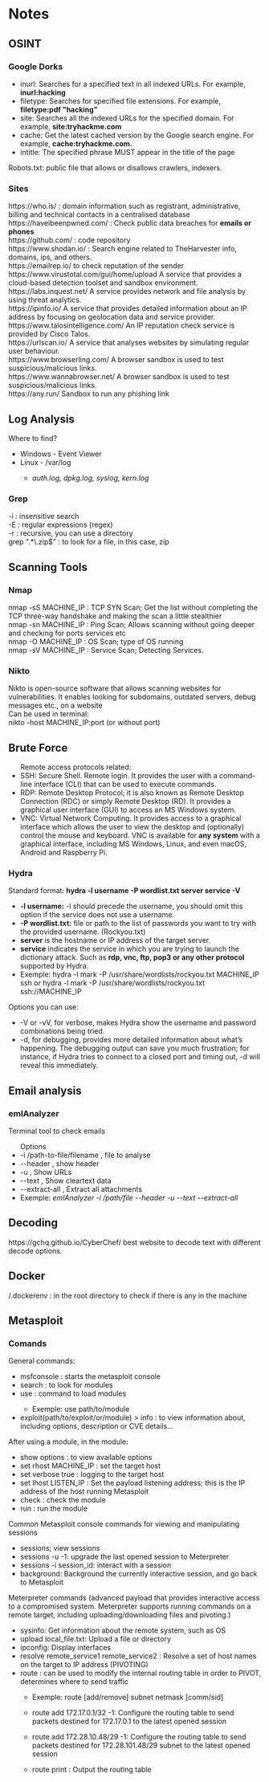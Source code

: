 <h1>Notes</h1>
<h2>OSINT</h2>
<h3>Google Dorks</h3>
<p>
  <ul>
    <li>inurl: Searches for a specified text in all indexed URLs. For example, <b>inurl:hacking</b> </li>
    <li>filetype: Searches for specified file extensions. For example, <b>filetype:pdf "hacking"</b>  </li>
    <li>site: Searches all the indexed URLs for the specified domain. For example, <b>site:tryhackme.com</b> </li>
    <li>cache: Get the latest cached version by the Google search engine. For example, <b>cache:tryhackme.com.</b></li>
    <li>intitle: The specified phrase MUST appear in the title of the page</li>
  </ul>
  Robots.txt: public file that allows or disallows crawlers, indexers.
</p>
<h3>Sites</h3>
<p>
  https://who.is/ : domain information such as registrant, administrative, billing and technical contacts in a centralised database <br>
  https://haveibeenpwned.com/ : Check public data breaches for <b>emails or phones</b> <br>
  https://github.com/ : code repository <br>
  https://www.shodan.io/ : Search engine related to TheHarvester info, domains, ips, and others. <br>
  https://emailrep.io/ to check reputation of the sender <br>
  https://www.virustotal.com/gui/home/upload  A service that provides a cloud-based detection toolset and sandbox environment.<br>
  https://labs.inquest.net/ A service provides network and file analysis by using threat analytics. <br>
  https://ipinfo.io/ A service that provides detailed information about an IP address by focusing on geolocation data and service provider.<br>
  https://www.talosintelligence.com/ An IP reputation check service is provided by Cisco Talos. <br>
  https://urlscan.io/ A service that analyses websites by simulating regular user behaviour.<br>
  https://www.browserling.com/ A browser sandbox is used to test suspicious/malicious links. <br>
  https://www.wannabrowser.net/ A browser sandbox is used to test suspicious/malicious links.<br>
  https://any.run/ Sandbox to run any phishing link
</p>
<h2>Log Analysis</h2>
Where to find?
<ul>
  <li>Windows - Event Viewer</li>
  <li>Linux - /var/log</li>
  <ul>
    <li><i>auth.log, dpkg.log, syslog, kern.log</i></li>
  </ul>
</ul>
<h3>Grep</h3>
<p>
  -i : insensitive search<br>
  -E : regular expressions (regex) <br>
  -r : recursive, you can use a directory <br>
  grep ".*\.zip$" : to look for a file, in this case, zip
</p>
<h2>Scanning Tools</h2>
<h3>Nmap</h3>
<p>
  nmap -sS MACHINE_IP : TCP SYN Scan; Get the list without completing the TCP three-way handshake and making the scan a little stealthier<br>
  nmap -sn MACHINE_IP : Ping Scan; Allows scanning without going deeper and checking for ports services etc <br>
  nmap -O MACHINE_IP : OS Scan; type of OS running <br>
  nmap -sV MACHINE_IP : Service Scan; Detecting Services. <br>
</p>
<h3>Nikto</h3>
Nikto is open-source software that allows scanning websites for vulnerabilities. It enables looking for subdomains, outdated servers, debug messages etc., on a website<br>
Can be used in terminal:<br>
nikto -host MACHINE_IP:port (or without port)<br>
<h2>Brute Force</h2>
<ul>Remote access protocols related:
  <li>SSH: Secure Shell. Remote login. It provides the user with a command-line interface (CLI) that can be used to execute commands.</li>
  <li>RDP: Remote Desktop Protocol; it is also known as Remote Desktop Connection (RDC) or simply Remote Desktop (RD). It provides a graphical user interface (GUI) to access an MS Windows system.</li>
  <li>VNC: Virtual Network Computing. It provides access to a graphical interface which allows the user to view the desktop and (optionally) control the mouse and keyboard. VNC is available for <b>any system</b> with a graphical interface, including MS Windows, Linux, and even macOS, Android and Raspberry Pi.</li>
</ul>
<h3>Hydra</h3>
<p>
  Standard format: <b>hydra -l username -P wordlist.txt server service -V</b>
  <ul>
    <li><b>-l username:</b> -l should precede the username, you should omit this option if the service does not use a username.</li>
    <li><b>-P wordlist.txt:</b> file or path to the list of passwords you want to try with the provided username. (Rockyou.txt)</li>
    <li><b>server</b> is the hostname or IP address of the target server.</li>
    <li><b>service</b> indicates the service in which you are trying to launch the dictionary attack. Such as <b>rdp, vnc, ftp, pop3 or any other protocol</b> supported by Hydra.</li>
    <li>Exemple: hydra -l mark -P /usr/share/wordlists/rockyou.txt MACHINE_IP ssh   or   hydra -l mark -P /usr/share/wordlists/rockyou.txt ssh://MACHINE_IP</li>
  </ul>
  Options you can use:
  <ul>
  <li>-V or -vV, for verbose, makes Hydra show the username and password combinations being tried.</li>
  <li>-d, for debugging, provides more detailed information about what’s happening. The debugging output can save you much frustration; for instance, if Hydra tries to connect to a closed port and timing out, -d will reveal this immediately.</li>
  </ul>
</p>
<h2>Email analysis</h2>
<h3>emlAnalyzer</h3>
<p>
  Terminal tool to check emails<br>
  <ul> Options
    <li>-i /path-to-file/filename , file to analyse</li>
    <li>--header , show header</li>
    <li>-u , Show URLs</li>
    <li>--text , Show cleartext data</li>
    <li>--extract-all , Extract all attachments</li>
    <li>Exemple: <i>emlAnalyzer -i /path/file --header -u --text --extract-all</i></li>
  </ul>
</p>
<h2>Decoding</h2>
<p>
  https://gchq.github.io/CyberChef/ best website to decode text with different decode options.
</p>
<h2>Docker</h2>
<p>
  /.dockerenv : in the root directory to check if there is any in the machine
</p>
<h2>Metasploit</h2>
<h3>Comands</h3>
<p>
  General commands:
  <ul>
    <li>msfconsole : starts the metasploit console</li>
    <li>search : to look for modules</li>
    <li>use : command to load modules</li>
    <ul><li>Exemple: use path/to/module</li></ul>
    <li>exploit(path/to/exploit/or/module) > info : to view information about, including options, description or CVE details...</li>
  </ul>
  After using a module, in the module:
  <ul>
    <li>show options : to view available options</li>
    <li>set rhost MACHINE_IP : set the target host</li>
    <li>set verbose true : logging to the target host</li>
    <li>set lhost LISTEN_IP : Set the payload listening address; this is the IP address of the host running Metasploit</li>
    <li>check : check the module</li>
    <li>run : run the module</li>
  </ul>
  Common Metasploit console commands for viewing and manipulating sessions
  <ul>
    <li>sessions; view sessions</li>
    <li>sessions -u -1: upgrade the last opened session to Meterpreter</li>
    <li>sessions -i session_id: interact with a session</li>
    <li>background: Background the currently interactive session, and go back to Metasploit</li>
  </ul>
  Meterpreter commands (advanced payload that provides interactive access to a compromised system. Meterpreter supports running commands on a remote target, including uploading/downloading files and pivoting.)
  <ul>
    <li>sysinfo: Get information about the remote system, such as OS</li>
    <li>upload local_file.txt: Upload a file or directory</li>
    <li>ipconfig: Display interfaces</li>
    <li>resolve remote_service1 remote_service2 : Resolve a set of host names on the target to IP address (PIVOTING)</li>
    <li>route : can be used to modify the internal routing table in order to PIVOT, determines where to send traffic</li>
  <ul><li>Exemple: route [add/remove] subnet netmask [comm/sid]</li></ul>
  <ul><li>route add 172.17.0.1/32 -1: Configure the routing table to send packets destined for 172.17.0.1 to the latest opened session</li></ul>
  <ul><li>route add 172.28.10.48/29 -1: Configure the routing table to send packets destined for 172.28.101.48/29 subnet to the latest opened session</li></ul>
  <ul><li>route print : Output the routing table</li></ul>
  </ul>
</p>









